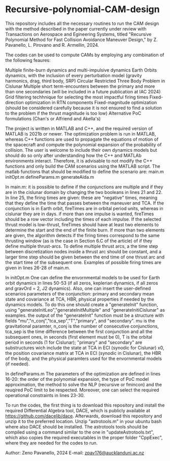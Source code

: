# Recursive-polynomial-CAM-design
This repository includes all the necessary routines to run the CAM design with the method described in the paper currently under review with Transactions on Aerospace and Egineering Systems, titled "Recursive Polynomial Method for Fast Collision Avoidance Maneuver Design," by Z. Pavanello, L. Pirovano and R. Armellin, 2024.

The codes can be used to compute CAMs by employing any combination of the following feaures:

Multiple finite-burn dynamics and multi-impulsive dynamics
Earth Orbits dynamics, with the inclusion of every perturbation model (gravity harmonics, drag, third body, SRP)
Circular Restricted Three Body Problem in Cislunar
Multiple short term-encounters between the primary and more than one secondaries (will be included in a future publication at IAC 2024)
Grid filtering techhnique for selecting the most impactful firing times
Fixed-direction optimization in RTN components
Fixed-magnitude optimization (should be considered carefully because it is not ensured to find a solution to the problem if the thrust magnitude is too low)
Alternative PoC formulations (Chan's or Alfriend and Akella's)

The project is written in MATLAB and C++, and the required version of MATLAB is 2021b or newer. The optimization problem is run in MATLAB, whereas C++ functions are used to propagate the equations of motion of the spacecraft and compute the polynomial expansion of the probability of collision. The user is welcome to include their own dynamics models but should do so only after understanding how the C++ and MATLAb environments interact. Therefore, it is advisable to not modify the C++ functions and only build the CAM scenarios using the MATLAB script. 
The matlab functions that should be modified to define the scenario are:
main.m
initOpt.m
defineParams.m
generateAida.m

In main.m:
it is possible to define if the conjunctions are multiple and if they are in the cislunar domain by changing the two booleans in lines 21 and 22. 
In line 25, the firing times are given: these are "negative" times, meaning that they define the time that passes between the maneuver and TCA. If the conjunction is in Earth orbit, fireTimes are in orbital period units, whereas in cislunar they are in days. if more than one impulse is wanted, fireTimes should be a row vector including the times of each impulse. If the selected thrust model is low-thrust, fireTimes should have at least two elements to determine the start and the end of the finite burn. If more than two elements are given, the algorithm detects if the firing times correspond to the same thrusting window (as is the case in Section 6.C of the article) of if they define multiple thrust-arcs. To define multiple thrust arcs, a the time step between discretization nodes inside a thrust arc should be constant, and a larger time step should be given between the end time of one thrust arc and the start time of the subsequent one. Examples of possible firing times are given in lines 26-28 of main.m.

In initOpt.m
One can define the envornmental models to be used for Earth orbit dynamics in lines 50-53 (if all zeros, keplerian dynamics, if all zeros and gravOrd = 2, J2 dynamics). Also, one can insert the user-defined scenarios parameters of the conjunction: primary and secondary mean state and covariance at TCA, HBR, physical properties if needed by the dynamics models. To do this one should create a "generateInit" function, using "generateInitLeo","generateInitMultiple" and "generateInitiCislunar" as examples.
the output of the "generateInit" function must be a structure with fields "mu","n_conj","tca_sep","T","primary", and "secondary". mu is the gravitational paramter, n_conj is the number of consecutive conjunctions, tca_sep is the time difference between the first conjunction and all the subsequent ones, in seconds (first element must be 0), T is the orbital period in seconds (1 for Cislunar); "primary" and "secondary" are substructures wich include the state at TCA in ECI (synodic for Cislunar) x0, the position covariance matrix at TCA in ECI (synodic in Cislunar), the HBR of the body, and the physical paramters used for the envornmental models (if needed).

In defineParams.m
The parameters of the optimization are defined in lines 16-20: the order of the polynomial expansion, the type of PoC model approximation, the method to solve the NLP (recursive or fmincon) and the reuqired PoC limit to be respected. Moreover, one can select the required operational constraints in lines 23-30.


To run the codes, the first thing is to download this repository and install the required Differential Algebra tool, DACE, which is publicly available at https://github.com/dacelib/dace. Afterwards, download this repository and unzip it to the preferred location. Unzip "astrotools.m" in your ubuntu bash where also DACE should be installed. The astrotools tools should be compiled using a command similar to the one in "updateAstrotools.txt", which also copies the required executables in the proper folder "CppExec", where they are needed for the codes to run.


Author: Zeno Pavanello, 2024
E-mail: zpav176@aucklanduni.ac.nz